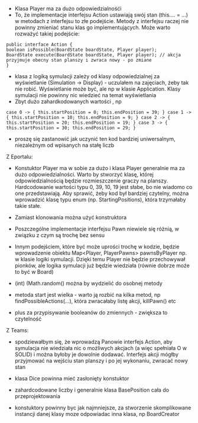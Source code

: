 - Klasa Player ma za dużo odpowiedzialnośći
- To, że implementacje interfejsu Action ustawiają swój stan (this.... = ...) w metodach z interfejsu to złe podejście. Metody z interfejsu raczej nie powinny zmieniać stanu klas go implementujących. Może warto rozważyć takiej podejście:

```
public interface Action {
boolean isPossible(BoardState boardState, Player player);
BoardState execute(BoardState boardState, Player player); // akcja przyjmuje obecny stan planszy i zwraca nowy - po zmiane
}
```

- klasa z logiką symulacji zależy od klasy odpowiedzialnej za wyświetlanie (Simulation -> Display) - uczulałem na zajęciach, żeby tak nie robić. Wyświetlanie może być, ale np w klasie Application. Klasy symulacji nie powinny nic wiedzieć na temat wyświetlania
- Zbyt dużo zahardkodowanych wartości , np

``
case 0 -> {
this.startPosition = 0;
this.endPosition = 39;
}
case 1 -> {
this.startPosition = 10;
this.endPosition = 9;
}
case 2 -> {
this.startPosition = 20;
this.endPosition = 19;
}
case 3 -> {
this.startPosition = 30;
this.endPosition = 29;
}
``
- proszę się zastanowić jak uczynić ten kod bardziej uniwersalnym, niezależnym od wpisanych na stałę liczb

Z Eportalu:
- Konstuktor Player ma w sobie za dużo i klasa Player generalnie ma za dużo odpowiedzialności. Warto by stworzyć klasę, której odpowiedzialnością będzie rozmieszczenie graczy na planszy. Hardcodowanie wartości typu 0, 39, 10, 19 jest słabe, bo nie wiadomo co one przedstawiają. Aby sprawić, żeby kod był bardziej czytelny, można wprowadzić klasę typu enum (np. StartingPositions), która trzymałaby takie stałe.
- Zamiast klonowania można użyć konstruktora
- Poszczególne implementacje interfejsu Pawn niewiele się różnią, w związku z czym są trochę bez sensu
- Innym podejściem, które być może uprości trochę w kodzie, będzie wprowadzenie obiektu Map<Player, PlayerPawns> pawnsByPlayer np. w klasie logiki symulacji. Dzięki temu Player nie będzie przechowywał pionków, ale logika symulacji już będzie wiedziała (równie dobrze może to być w Board)
- (int) (Math.random() można by wydzielić do osobnej metody

- metoda start jest wielka - warto ją rozbić na kilka metod, np findPossibleActions(...), która zwracałaby listę akcji, killPawn() etc
- plus za przypisywanie booleanów do zmiennych - zwiększa to czytelność

Z Teams:
- spodziewałbym się, że wprowadzą Panowie interfejs Action, aby symulacja nie wiedziała nic o możliwych akcjach (a więc spełniała O w SOLID) i można byłoby je dowolnie dodawać. Interfejs akcji mógłby przyjmować na wejściu stan planszy i po jej wykonaniu, zwracać nowy stan
- klasa Dice powinna mieć zasłonięty konstuktor

- zahardcodowane liczby i generalnie klasa BasePosition cała do przeprojektowania

- konstuktory powinny byc jak najmniejsze, za stworzenie skomplikowane instancji danej klasy moze odpowiadac inna klasa, np BoardCreator